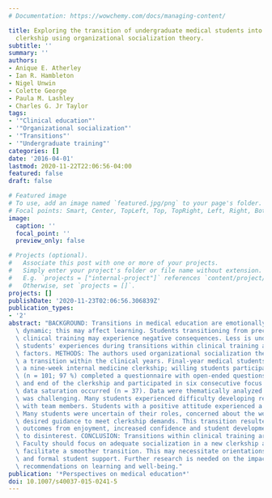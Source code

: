 ```yaml
---
# Documentation: https://wowchemy.com/docs/managing-content/

title: Exploring the transition of undergraduate medical students into a clinical
  clerkship using organizational socialization theory.
subtitle: ''
summary: ''
authors:
- Anique E. Atherley
- Ian R. Hambleton
- Nigel Unwin
- Colette George
- Paula M. Lashley
- Charles G. Jr Taylor
tags:
- '"Clinical education"'
- '"Organizational socialization"'
- '"Transitions"'
- '"Undergraduate training"'
categories: []
date: '2016-04-01'
lastmod: 2020-11-22T22:06:56-04:00
featured: false
draft: false

# Featured image
# To use, add an image named `featured.jpg/png` to your page's folder.
# Focal points: Smart, Center, TopLeft, Top, TopRight, Left, Right, BottomLeft, Bottom, BottomRight.
image:
  caption: ''
  focal_point: ''
  preview_only: false

# Projects (optional).
#   Associate this post with one or more of your projects.
#   Simply enter your project's folder or file name without extension.
#   E.g. `projects = ["internal-project"]` references `content/project/deep-learning/index.md`.
#   Otherwise, set `projects = []`.
projects: []
publishDate: '2020-11-23T02:06:56.306839Z'
publication_types:
- '2'
abstract: "BACKGROUND: Transitions in medical education are emotionally and socially\
  \ dynamic; this may affect learning. Students transitioning from preclinical to\
  \ clinical training may experience negative consequences. Less is understood about\
  \ students' experiences during transitions within clinical training and influential\
  \ factors. METHODS: The authors used organizational socialization theory to explore\
  \ a transition within the clinical years. Final-year medical students experienced\
  \ a nine-week internal medicine clerkship; willing students participated. Students\
  \ (n = 101; 97 %) completed a questionnaire with open-ended questions at the beginning\
  \ and end of the clerkship and participated in six consecutive focus groups, until\
  \ data saturation occurred (n = 37). Data were thematically analyzed. RESULTS: Socialization\
  \ was challenging. Many students experienced difficulty developing relationships\
  \ with team members. Students with a positive attitude experienced a smoother transition.\
  \ Many students were uncertain of their roles, concerned about the workload and\
  \ desired guidance to meet clerkship demands. This transition resulted in varied\
  \ outcomes from enjoyment, increased confidence and student development through\
  \ to disinterest. CONCLUSION: Transitions within clinical training are complex.\
  \ Faculty should focus on adequate socialization in a new clerkship as this may\
  \ facilitate a smoother transition. This may necessitate orientations, staff training,\
  \ and formal student support. Further research is needed on the impact of these\
  \ recommendations on learning and well-being."
publication: '*Perspectives on medical education*'
doi: 10.1007/s40037-015-0241-5
---
```

